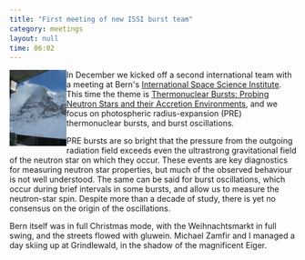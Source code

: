 ```yaml
---
title: "First meeting of new ISSI burst team"
category: meetings
layout: null
time: 06:02
---
```

<!-- converted from blosxom format post using convert.pl dkg 22.1.2022 -->
  <!---- Begin .post ---->
<img src="images/Eiger.jpg" width="100" align="left"></a>
In December we kicked off a second international team with a meeting at Bern's
<a href="http://www.issibern.ch">International Space Science Institute</a>.
This time the theme is 
<a href="http://www.issibern.ch/teams/thermo_burst">Thermonuclear Bursts: Probing Neutron Stars and their Accretion Environments</a>, and we focus on 
photospheric radius-expansion (PRE) thermonuclear bursts, and burst
oscillations.</p>
<p>
PRE bursts are so bright that the pressure from the outgoing radiation field
exceeds even the ultrastrong gravitational field of the neutron star on which
they occur. These events are key diagnostics for measuring neutron star
properties, but much of the observed behaviour is not well understood. 
The same can be said for burst oscillations, which occur during brief intervals
in some bursts, and allow us to measure the neutron-star spin. Despite more
than a decade of study, there is yet no consensus on the origin of the
oscillations.</p>
<p>
Bern itself was in full Christmas mode, with the Weihnachtsmarkt in full swing,
and the streets flowed with gluwein. Michael Zamfir and I managed a day skiing
up at Grindlewald, in the shadow of the magnificent Eiger.
</p>
